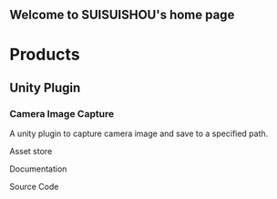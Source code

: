 ## Welcome to SUISUISHOU's home page

# Products

## Unity Plugin

### Camera Image Capture

A unity plugin to capture camera image and save to a specified path.

Asset store

Documentation

Source Code
